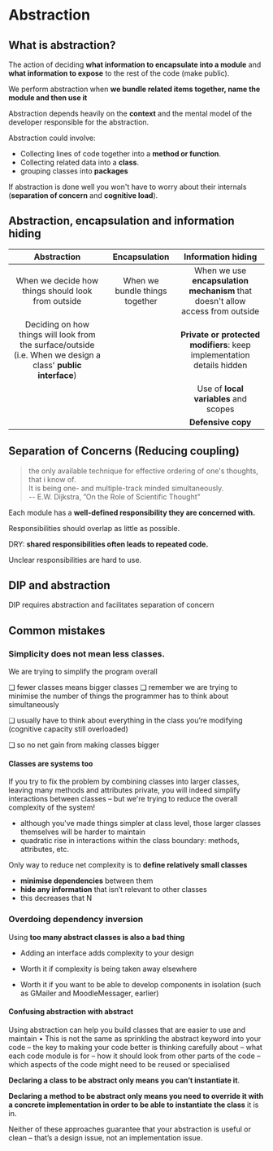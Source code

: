 # Abstraction

## What is abstraction?

The action of deciding **what information to encapsulate into a module** and **what information to expose** to the rest of the code (make public).

We perform abstraction when **we bundle related items together, name the module and then use it**

Abstraction depends heavily on the **context** and the mental model of the developer responsible for the abstraction.


Abstraction could involve:

* Collecting lines of code together into a **method or function**.
* Collecting related data into a **class**.
* grouping classes into **packages**

If abstraction is done well you won't have to worry about their internals (**separation of concern** and **cognitive load**).

## Abstraction, encapsulation and information hiding

| Abstraction                                                                                               | Encapsulation                  | Information hiding                                                             |
| :-:                                                                                                       | :-:                            | :-:                                                                            |
| When we decide how things should look from outside                                                        | When we bundle things together | When we use **encapsulation mechanism** that doesn't allow access from outside |
| Deciding on how things will look from the surface/outside (i.e. When we design a class' **public interface**) |                                | **Private or protected modifiers**: keep implementation details hidden         |
|                                                                                                           |                                | Use of **local variables** and scopes                                          |
|                                                                                                           |                                | **Defensive copy**                                                             |

## Separation of Concerns (Reducing coupling)

> the only available technique for effective ordering of one's thoughts, that i know of. <br />
> It is being one- and multiple-track minded simultaneously. <br />
> -- E.W. Dijkstra, ”On the Role of Scientific Thought”

Each module has a **well-defined responsibility they are concerned with.**

Responsibilities should overlap as little as possible.

DRY: **shared responsibilities often leads to repeated code.**

Unclear responsibilities are hard to use.

## DIP and abstraction

DIP requires abstraction and facilitates separation of concern

## Common mistakes

### Simplicity **does not mean** less classes.

We are trying to simplify the program overall

❑ fewer classes means bigger classes
❑ remember we are trying to minimise the number of things the programmer has to think about simultaneously

❑ usually have to think about everything in the class you’re modifying (cognitive capacity still overloaded)

❑ so no net gain from making classes bigger


#### Classes are systems too

If you try to fix the problem by combining classes into larger classes, leaving many methods and attributes private, you will indeed simplify interactions between classes – but we're trying to reduce the overall complexity of the system!

* although you've made things simpler at class level, those larger classes themselves will be harder to maintain
* quadratic rise in interactions within the class boundary: methods, attributes, etc.

Only way to reduce net complexity is to **define relatively small classes**
* **minimise dependencies** between them
* **hide any information** that isn’t relevant to other classes
* this decreases that N

### Overdoing dependency inversion

Using **too many abstract classes is also a bad thing**

* Adding an interface adds complexity to your design

* Worth it if complexity is being taken away elsewhere

* Worth it if you want to be able to develop components in isolation (such as GMailer and MoodleMessager, earlier)

#### Confusing abstraction with abstract

Using abstraction can help you build classes that are easier to use and maintain
• This is not the same as sprinkling the abstract keyword into your code – the key to making your code better is thinking carefully about
– what each code module is for
– how it should look from other parts of the code
– which aspects of the code might need to be reused or specialised 

**Declaring a class to be abstract only means you can’t instantiate it**.

**Declaring a method to be abstract only means you need to override it with a concrete implementation in order to be able to instantiate the class** it is in. 

Neither of these approaches guarantee that your abstraction is useful or clean – that’s a design issue, not an implementation issue.

